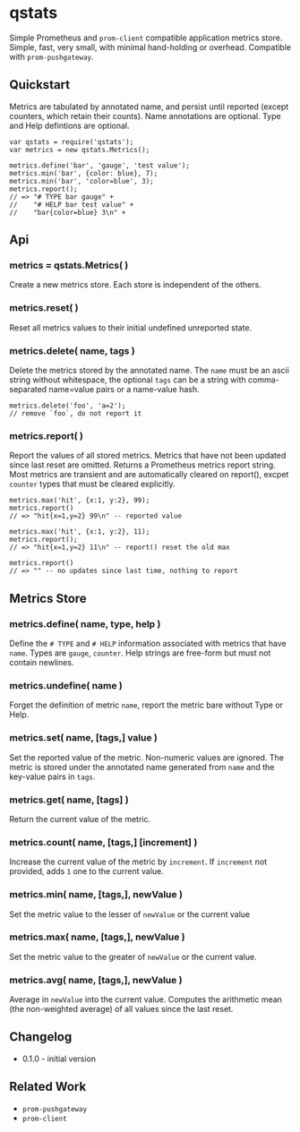 qstats
======

Simple Prometheus and `prom-client` compatible application metrics store.  Simple, fast,
very small, with minimal hand-holding or overhead.  Compatible with `prom-pushgateway`.


Quickstart
----------

Metrics are tabulated by annotated name, and persist until reported (except counters, which
retain their counts).  Name annotations are optional.  Type and Help defintions are
optional.

    var qstats = require('qstats');
    var metrics = new qstats.Metrics();

    metrics.define('bar', 'gauge', 'test value');
    metrics.min('bar', {color: blue}, 7);
    metrics.min('bar', 'color=blue', 3);
    metrics.report();
    // => "# TYPE bar gauge" +
    //    "# HELP bar test value" +
    //    "bar{color=blue} 3\n" +


Api
---

### metrics = qstats.Metrics( )

Create a new metrics store.  Each store is independent of the others.

### metrics.reset( )

Reset all metrics values to their initial undefined unreported state.

### metrics.delete( name, tags )

Delete the metrics stored by the annotated name.  The `name` must be an ascii string without
whitespace, the optional `tags` can be a string with comma-separated name=value pairs or a
name-value hash.

    metrics.delete('foo', 'a=2');
    // remove `foo`, do not report it

### metrics.report( )

Report the values of all stored metrics.  Metrics that have not been updated since last
reset are omitted.  Returns a Prometheus metrics report string.
Most metrics are transient and are automatically cleared on report(), excpet `counter`
types that must be cleared explicitly.

    metrics.max('hit', {x:1, y:2}, 99);
    metrics.report()
    // => "hit{x=1,y=2} 99\n" -- reported value

    metrics.max('hit', {x:1, y:2}, 11);
    metrics.report();
    // => "hit{x=1,y=2} 11\n" -- report() reset the old max

    metrics.report()
    // => "" -- no updates since last time, nothing to report

Metrics Store
-------------

### metrics.define( name, type, help )

Define the `# TYPE` and `# HELP` information associated with metrics that have `name`.
Types are `gauge`, `counter`.  Help strings are free-form but must not contain newlines.

### metrics.undefine( name )

Forget the definition of metric `name`, report the metric bare without Type or Help.

### metrics.set( name, [tags,] value )

Set the reported value of the metric.  Non-numeric values are ignored.  The metric is stored
under the annotated name generated from `name` and the key-value pairs in `tags`.

### metrics.get( name, [tags] )

Return the current value of the metric.

### metrics.count( name, [tags,] [increment] )

Increase the current value of the metric by `increment`.  If `increment` not provided, adds
`1` one to the current value.

### metrics.min( name, [tags,], newValue )

Set the metric value to the lesser of `newValue` or the current value

### metrics.max( name, [tags,], newValue )

Set the metric value to the greater of `newValue` or the current value.

### metrics.avg( name, [tags,], newValue )

Average in `newValue` into the current value.  Computes the arithmetic mean (the non-weighted average)
of all values since the last reset.


Changelog
---------

- 0.1.0 - initial version


Related Work
------------

- `prom-pushgateway`
- `prom-client`
